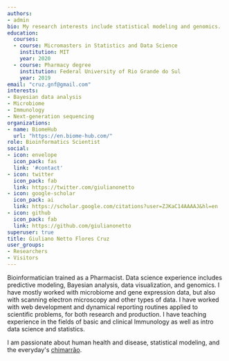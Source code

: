 ```yaml
---
authors:
- admin
bio: My research interests include statistical modeling and genomics.
education:
  courses:
  - course: Micromasters in Statistics and Data Science
    institution: MIT
    year: 2020
  - course: Pharmacy degree
    institution: Federal University of Rio Grande do Sul
    year: 2019
email: "cruz.gnf@gmail.com"
interests:
- Bayesian data analysis
- Microbiome
- Immunology
- Next-generation sequencing
organizations:
- name: BiomeHub
  url: "https://en.biome-hub.com/"
role: Bioinformatics Scientist
social:
- icon: envelope
  icon_pack: fas
  link: '#contact'
- icon: twitter
  icon_pack: fab
  link: https://twitter.com/giulianonetto
- icon: google-scholar
  icon_pack: ai
  link: https://scholar.google.com/citations?user=ZJKaC14AAAAJ&hl=en
- icon: github
  icon_pack: fab
  link: https://github.com/giulianonetto
superuser: true
title: Giuliano Netto Flores Cruz
user_groups:
- Researchers
- Visitors
---
```


Bioinformatician trained as a Pharmacist. Data science experience includes predictive modeling, Bayesian analysis, data visualization, and genomics. I have mostly worked with microbiome and gene expression data, but also with scanning electron microscopy and other types of data. I have worked with web development and dynamical reporting routines applied to scientific problems, for both research and production. I have teaching experience in the fields of basic and clinical Immunology as well as intro data science and statistics.

I am passionate about human health and disease, statistical modeling, and the everyday's [chimarrão](https://en.wikipedia.org/wiki/Mat%C3%A9_(drink)).
